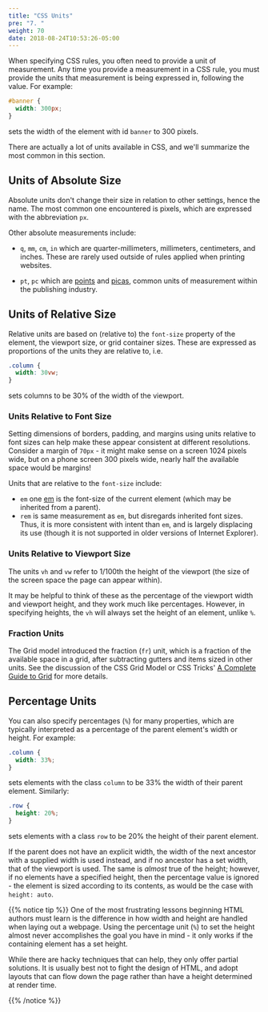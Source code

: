 ```yaml
---
title: "CSS Units"
pre: "7. "
weight: 70
date: 2018-08-24T10:53:26-05:00
---
```


When specifying CSS rules, you often need to provide a unit of measurement.  Any time you provide a measurement in a CSS rule, you must provide the units that measurement is being expressed in, following the value.  For example:

```css
#banner {
  width: 300px;
}
```

sets the width of the element with id `banner` to 300 pixels.

There are actually a lot of units available in CSS, and we'll summarize the most common in this section.

## Units of Absolute Size 

Absolute units don't change their size in relation to other settings, hence the name.  The most common one encountered is pixels, which are expressed with the abbreviation `px`.

Other absolute measurements include:

* `q`, `mm`, `cm`, `in` which are quarter-millimeters, millimeters, centimeters, and inches.  These are rarely used outside of rules applied when printing websites.

* `pt`, `pc` which are [points](https://en.wikipedia.org/wiki/Point_(typography)) and [picas](https://en.wikipedia.org/wiki/Pica_(typography)), common units of measurement within the publishing industry.

## Units of Relative Size

Relative units are based on (relative to) the `font-size` property of the element, the viewport size, or grid container sizes. These are expressed as proportions of the units they are relative to, i.e. 

```css
.column {
  width: 30vw;
}
```

sets columns to be 30% of the width of the viewport.

### Units Relative to Font Size 

Setting dimensions of borders, padding, and margins using units relative to font sizes can help make these appear consistent at different resolutions.  Consider a margin of `70px` - it might make sense on a screen 1024 pixels wide, but on a phone screen 300 pixels wide, nearly half the available space would be margins!  

Units that are relative to the `font-size` include:

* `em` one [em](https://en.wikipedia.org/wiki/Em_(typography)) is the font-size of the current element (which may be inherited from a parent).  
* `rem` is same measurement as `em`, but disregards inherited font sizes.  Thus, it is more consistent with intent than `em`, and is largely displacing its use (though it is not supported in older versions of Internet Explorer).

### Units Relative to Viewport Size 

The units `vh` and `vw` refer to 1/100th the height of the viewport (the size of the screen space the page can appear within).  

It may be helpful to think of these as the percentage of the viewport width and viewport height, and they work much like percentages. However, in specifying heights, the `vh` will always set the height of an element, unlike `%`. 

### Fraction Units

The Grid model introduced the fraction (`fr`) unit, which is a fraction of the available space in a grid, after subtracting gutters and items sized in other units.  See the discussion of the CSS Grid Model or CSS Tricks' [A Complete Guide to Grid](https://css-tricks.com/snippets/css/complete-guide-grid/) for more details.

## Percentage Units

You can also specify percentages (`%`) for many properties, which are typically interpreted as a percentage of the parent element's width or height.  For example:

```css 
.column {
  width: 33%;
}
```

sets elements with the class `column` to be 33% the width of their parent element.  Similarly:

```css 
.row {
  height: 20%;
}
```

sets elements with a class `row` to be 20% the height of their parent element.

If the parent does not have an explicit width, the width of the next ancestor with a supplied width is used instead, and if no ancestor has a set width, that of the viewport is used.  The same is _almost_ true of the height; however, if no elements have a specified height, then the percentage value is ignored - the element is sized according to its contents, as would be the case with `height: auto`.  

{{% notice tip %}}
One of the most frustrating lessons beginning HTML authors must learn is the difference in how width and height are handled when laying out a webpage.  Using the percentage unit (`%`) to set the height almost never accomplishes the goal you have in mind - it only works if the containing element has a set height.

While there are hacky techniques that can help, they only offer partial solutions.  It is usually best not to fight the design of HTML, and adopt layouts that can flow down the page rather than have a height determined at render time.

{{% /notice %}}